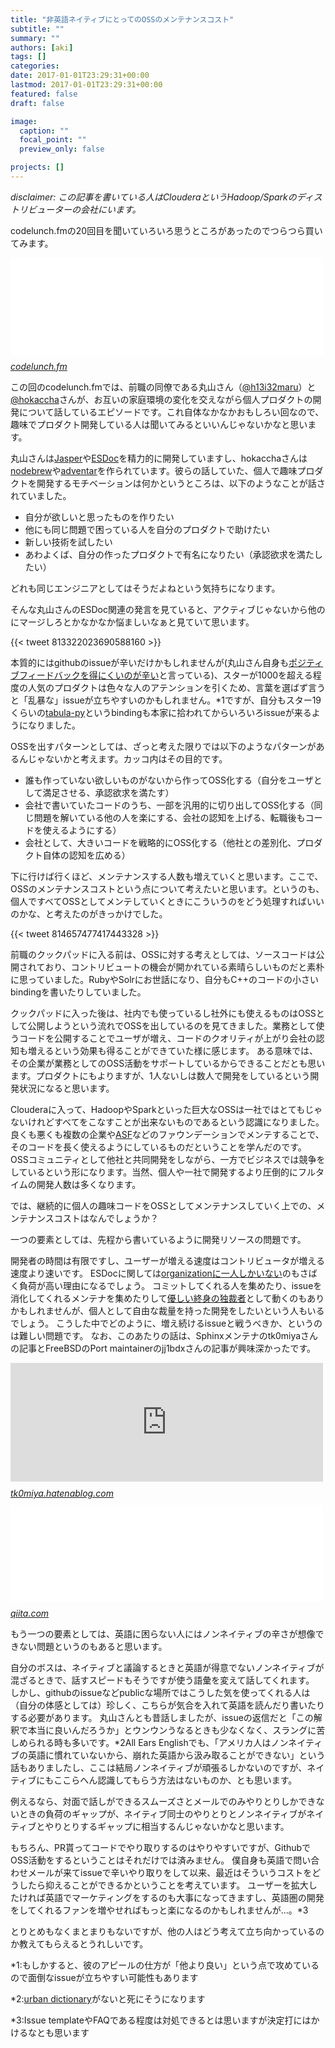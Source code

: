 ```yaml
---
title: "非英語ネイティブにとってのOSSのメンテナンスコスト"
subtitle: ""
summary: ""
authors: [aki]
tags: []
categories: 
date: 2017-01-01T23:29:31+00:00
lastmod: 2017-01-01T23:29:31+00:00
featured: false
draft: false

image:
  caption: ""
  focal_point: ""
  preview_only: false

projects: []
---
```

_disclaimer: この記事を書いている人はClouderaというHadoop/Sparkのディストリビューターの会社にいます。_

codelunch.fmの20回目を聞いていろいろ思うところがあったのでつらつら買いてみます。

<iframe src="//hatenablog-parts.com/embed?url=http%3A%2F%2Fcodelunch.fm%2F20%2F" title="CodeLunch.fm" class="embed-card embed-webcard" scrolling="no" frameborder="0" style="display: block; width: 100%; height: 155px; max-width: 500px; margin: 10px 0px;"></iframe><cite class="hatena-citation"><a href="http://codelunch.fm/20/">codelunch.fm</a></cite>

この回のcodelunch.fmでは、前職の同僚である丸山さん（[@h13i32maru](https://twitter.com/h13i32maru)）と[@hokaccha](https://twitter.com/hokaccha)さんが、お互いの家庭環境の変化を交えながら個人プロダクトの開発について話しているエピソードです。これ自体なかなかおもしろい回なので、趣味でプロダクト開発している人は聞いてみるといいんじゃないかなと思います。

丸山さんは[Jasper](https://jasperapp.io/)や[ESDoc](https://esdoc.org/)を精力的に開発していますし、hokacchaさんは[nodebrew](https://github.com/hokaccha/nodebrew)や[adventar](http://www.adventar.org/)を作られています。彼らの話していた、個人で趣味プロダクトを開発するモチベーションは何かというところは、以下のようなことが話されていました。

- 自分が欲しいと思ったものを作りたい
- 他にも同じ問題で困っている人を自分のプロダクトで助けたい
- 新しい技術を試したい
- あわよくば、自分の作ったプロダクトで有名になりたい（承認欲求を満たしたい）

どれも同じエンジニアとしてはそうだよねという気持ちになります。

そんな丸山さんのESDoc関連の発言を見ていると、アクティブじゃないから他のにマージしろとかなかなか悩ましいなぁと見ていて思います。

{{< tweet 813322023690588160 >}}

本質的にはgithubのissueが辛いだけかもしれませんが(丸山さん自身も[ポジティブフィードバックを得にくいのが辛い](https://twitter.com/h13i32maru/status/814693960866144256)と言っている)、スターが1000を超える程度の人気のプロダクトは色々な人のアテンションを引くため、言葉を選ばず言うと「乱暴な」issueが立ちやすいのかもしれません。\*1ですが、自分もスター19くらいの[tabula-py](https://github.com/chezou/tabula-py)というbindingも本家に拾われてからいろいろissueが来るようになりました。

OSSを出すパターンとしては、ざっと考えた限りでは以下のようなパターンがあるんじゃないかと考えます。カッコ内はその目的です。

- 誰も作っていない欲しいものがないから作ってOSS化する（自分をユーザとして満足させる、承認欲求を満たす）
- 会社で書いていたコードのうち、一部を汎用的に切り出してOSS化する（同じ問題を解いている他の人を楽にする、会社の認知を上げる、転職後もコードを使えるようにする）
- 会社として、大きいコードを戦略的にOSS化する（他社との差別化、プロダクト自体の認知を広める）

下に行けば行くほど、メンテナンスする人数も増えていくと思います。ここで、OSSのメンテナンスコストという点について考えたいと思います。というのも、個人ですべてOSSとしてメンテしていくときにこういうのをどう処理すればいいのかな、と考えたのがきっかけでした。

{{< tweet 814657477417443328 >}}

前職のクックパッドに入る前は、OSSに対する考えとしては、ソースコードは公開されており、コントリビュートの機会が開かれている素晴らしいものだと素朴に思っていました。RubyやSolrにお世話になり、自分もC++のコードの小さいbindingを書いたりしていました。

クックパッドに入った後は、社内でも使っているし社外にも使えるものはOSSとして公開しようという流れでOSSを出しているのを見てきました。業務として使うコードを公開することでユーザが増え、コードのクオリティが上がり会社の認知も増えるという効果も得ることができていた様に感じます。 ある意味では、その企業が業務としてのOSS活動をサポートしているからできることだとも思います。プロダクトにもよりますが、1人ないしは数人で開発をしているという開発状況になると思います。

Clouderaに入って、HadoopやSparkといった巨大なOSSは一社ではとてもじゃないけれどすべてをこなすことが出来ないものであるという認識になりました。 良くも悪くも複数の企業や[ASF](https://www.apache.org/)などのファウンデーションでメンテすることで、そのコードを長く使えるようにしているものだということを学んだのです。 OSSコミュニティとして他社と共同開発をしながら、一方でビジネスでは競争をしているという形になります。当然、個人や一社で開発するより圧倒的にフルタイムの開発人数は多くなります。

では、継続的に個人の趣味コードをOSSとしてメンテナンスしていく上での、メンテナンスコストはなんでしょうか？

一つの要素としては、先程から書いているように開発リソースの問題です。

開発者の時間は有限ですし、ユーザーが増える速度はコントリビュータが増える速度より速いです。 ESDocに関しては[organizationに一人しかいない](https://github.com/orgs/esdoc/people)のもさばく負荷が高い理由になるでしょう。 コミットしてくれる人を集めたり、issueを消化してくれるメンテナを集めたりして[優しい終身の独裁者](https://ja.wikipedia.org/wiki/%E5%84%AA%E3%81%97%E3%81%84%E7%B5%82%E8%BA%AB%E3%81%AE%E7%8B%AC%E8%A3%81%E8%80%85)として動くのもありかもしれませんが、個人として自由な裁量を持った開発をしたいという人もいるでしょう。 こうした中でどのように、増え続けるissueと戦うべきか、というのは難しい問題です。 なお、このあたりの話は、Sphinxメンテナのtk0miyaさんの記事とFreeBSDのPort maintainerのjj1bdxさんの記事が興味深かったです。

<iframe src="https://tk0miya.hatenablog.com/embed/2016/12/25/224306" title="Sphinx のメンテナになって一年が経過した話 - Hack like a rolling stone" class="embed-card embed-blogcard" scrolling="no" frameborder="0" style="display: block; width: 100%; height: 190px; max-width: 500px; margin: 10px 0px;"></iframe><cite class="hatena-citation"><a href="https://tk0miya.hatenablog.com/entry/2016/12/25/224306">tk0miya.hatenablog.com</a></cite>

<iframe src="//hatenablog-parts.com/embed?url=http%3A%2F%2Fqiita.com%2Fjj1bdx%2Fitems%2Fa9cd77807e0d689fb4b6" title="ほころびていくコミュニティとなかなかできない世代交代、そしてさよならアドベントカレンダー - Qiita" class="embed-card embed-webcard" scrolling="no" frameborder="0" style="display: block; width: 100%; height: 155px; max-width: 500px; margin: 10px 0px;"></iframe><cite class="hatena-citation"><a href="http://qiita.com/jj1bdx/items/a9cd77807e0d689fb4b6">qiita.com</a></cite>

もう一つの要素としては、英語に困らない人にはノンネイティブの辛さが想像できない問題というのもあると思います。

自分のボスは、ネイティブと議論するときと英語が得意でないノンネイティブが混ざるときで、話すスピードもそうですが使う語彙を変えて話してくれます。 しかし、githubのissueなどpublicな場所ではこうした気を使ってくれる人は（自分の体感としては）珍しく、こちらが気合を入れて英語を読んだり書いたりする必要があります。 丸山さんとも昔話しましたが、issueの返信だと「この解釈で本当に良いんだろうか」とウンウンうなるときも少なくなく、スラングに苦しめられる時も多いです。\*2All Ears Englishでも、「アメリカ人はノンネイティブの英語に慣れていないから、崩れた英語から汲み取ることができない」という話もありましたし、ここは結局ノンネイティブが頑張るしかないのですが、ネイティブにもここらへん認識してもらう方法はないものか、とも思います。

例えるなら、対面で話しができるスムーズさとメールでのみやりとりしかできないときの負荷のギャップが、ネイティブ同士のやりとりとノンネイティブがネイティブとやりとりするギャップに相当するんじゃないかなと思います。

もちろん、PR貰ってコードでやり取りするのはやりやすいですが、GithubでOSS活動をするということはそれだけでは済みません。 僕自身も英語で問い合わせメールが来てissueで辛いやり取りをして以来、最近はそういうコストをどうしたら抑えることができるかということを考えています。 ユーザーを拡大したければ英語でマーケティングをするのも大事になってきますし、英語圏の開発をしてくれるファンを増やせればもっと楽になるのかもしれませんが...。\*3

とりとめもなくまとまりもないですが、他の人はどう考えて立ち向かっているのか教えてもらえるとうれしいです。

\*1:もしかすると、彼のアピールの仕方が「他より良い」という点で攻めているので面倒なissueが立ちやすい可能性もあります

\*2:[urban dictionary](http://www.urbandictionary.com/)がないと死にそうになります

\*3:Issue templateやFAQである程度は対処できるとは思いますが決定打にはかけるなとも思います
